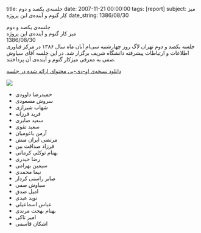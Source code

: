 title: جلسه‌ی یکصد و دوم
date: 2007-11-21 00:00:00
tags: [report]
subject: میز کار گنوم و آینده‌ی این پروژه
date_string: 1386/08/30


<div class="title">
	جلسه‌ی یکصد و دوم
</div>

<div class="subject">
میز کار گنوم و آینده‌ی این پروژه
</div>

<div class="date">
1386/08/30
</div>

<div class="body">
جلسه یکصد و دوم تهران لاگ روز چهارشنبه  سی‌ام آبان ماه سال ۱۳۸۶ در مرکز فناوری اطلاعات و ارتباطات پیشرفته دانشگاه شریف برگزار شد. در این جلسه آقای سیاوش صفی به معرفی میزکار گنوم و آینده‌ی آن پرداختند.
</div>

<a href="presentations/86_8_30_gnome.odp" class="attachment">دانلود نسخه‌ی او-دی-پی محتوای ارائه شده در جلسه</a>

<a href="photos/luggers.jpg">
	<img src="photos/luggers_thumb.jpg" class="photo" />
</a>


<ul class="members bullet">
<li>حمیدرضا داوودی</li>
<li>سروش مسعودی</li>
<li>شهاب شیرازی</li>
<li>فرید فرزانه</li>
<li>سعید صابری</li>
<li>سعید تقوی</li>
<li>آرمن باغومیان</li>
<li>مرتضی ایران‌ منش</li>
<li>فرزاد صداقت بین</li>
<li>بهنام توکلی کرمانی</li>
<li>رضا حیدری</li>
<li>سیمین بهرامی</li>
<li>نیما محمدی</li>
<li>صابر راستی کردار</li>
<li>سیاوش صفی</li>
<li>امیل صدق</li>
<li>نوید عبدی</li>
<li>عباس اسماعیلی</li>
<li>بهنام بهجت مرندی</li>
<li>امیر تاکی</li>
<li>اشکان قاسمی</li>
</ul>
<br />
<br />
